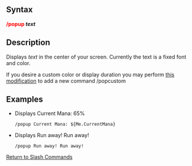 ## Syntax

**<span style="color:red">/popup</span> *text***

## Description

Displays *text* in the center of your screen. Currently the text is a fixed font and color.  
  
If you desire a custom color or display duration you may perform [this
modification](https://macroquest2.com/phpBB3/viewtopic.php?p=138304#138304) to add a new command /popcustom

## Examples

-   Displays Current Mana: 65%
      
        /popup Current Mana: ${Me.CurrentMana}
-   Displays Run away! Run away!
      
        /popup Run away! Run away!

[Return to Slash Commands](slash-commands.md)


